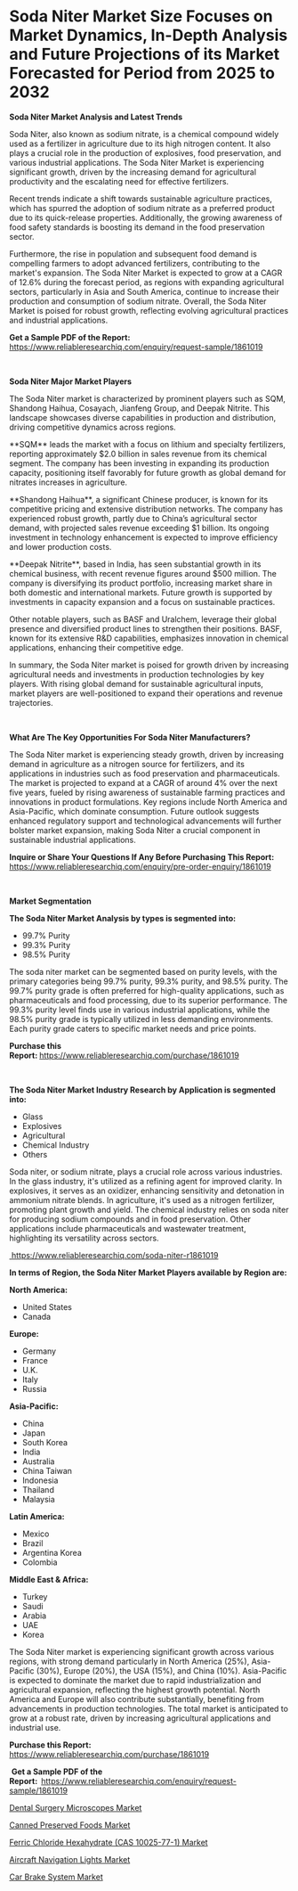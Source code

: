 <p><h1>Soda Niter Market Size Focuses on Market Dynamics, In-Depth Analysis and Future Projections of its Market Forecasted for Period from 2025 to 2032</h1></p><p><strong>Soda Niter Market Analysis and Latest Trends</strong></p>
<p><p>Soda Niter, also known as sodium nitrate, is a chemical compound widely used as a fertilizer in agriculture due to its high nitrogen content. It also plays a crucial role in the production of explosives, food preservation, and various industrial applications. The Soda Niter Market is experiencing significant growth, driven by the increasing demand for agricultural productivity and the escalating need for effective fertilizers. </p><p>Recent trends indicate a shift towards sustainable agriculture practices, which has spurred the adoption of sodium nitrate as a preferred product due to its quick-release properties. Additionally, the growing awareness of food safety standards is boosting its demand in the food preservation sector. </p><p>Furthermore, the rise in population and subsequent food demand is compelling farmers to adopt advanced fertilizers, contributing to the market's expansion. The Soda Niter Market is expected to grow at a CAGR of 12.6% during the forecast period, as regions with expanding agricultural sectors, particularly in Asia and South America, continue to increase their production and consumption of sodium nitrate. Overall, the Soda Niter Market is poised for robust growth, reflecting evolving agricultural practices and industrial applications.</p></p>
<p><strong>Get a Sample PDF of the Report:&nbsp;</strong> <a href="https://www.reliableresearchiq.com/enquiry/request-sample/1861019?utm_campaign=2173&utm_medium=2&utm_source=Github&utm_content=ia&utm_term=31012025&utm_id=soda-niter">https://www.reliableresearchiq.com/enquiry/request-sample/1861019</a></p>
<p>&nbsp;</p>
<p><strong>Soda Niter Major Market Players</strong></p>
<p><p>The Soda Niter market is characterized by prominent players such as SQM, Shandong Haihua, Cosayach, Jianfeng Group, and Deepak Nitrite. This landscape showcases diverse capabilities in production and distribution, driving competitive dynamics across regions.</p><p>**SQM** leads the market with a focus on lithium and specialty fertilizers, reporting approximately $2.0 billion in sales revenue from its chemical segment. The company has been investing in expanding its production capacity, positioning itself favorably for future growth as global demand for nitrates increases in agriculture.</p><p>**Shandong Haihua**, a significant Chinese producer, is known for its competitive pricing and extensive distribution networks. The company has experienced robust growth, partly due to China’s agricultural sector demand, with projected sales revenue exceeding $1 billion. Its ongoing investment in technology enhancement is expected to improve efficiency and lower production costs.</p><p>**Deepak Nitrite**, based in India, has seen substantial growth in its chemical business, with recent revenue figures around $500 million. The company is diversifying its product portfolio, increasing market share in both domestic and international markets. Future growth is supported by investments in capacity expansion and a focus on sustainable practices.</p><p>Other notable players, such as BASF and Uralchem, leverage their global presence and diversified product lines to strengthen their positions. BASF, known for its extensive R&D capabilities, emphasizes innovation in chemical applications, enhancing their competitive edge.</p><p>In summary, the Soda Niter market is poised for growth driven by increasing agricultural needs and investments in production technologies by key players. With rising global demand for sustainable agricultural inputs, market players are well-positioned to expand their operations and revenue trajectories.</p></p>
<p>&nbsp;</p>
<p><strong>What Are The Key Opportunities For Soda Niter Manufacturers?</strong></p>
<p><p>The Soda Niter market is experiencing steady growth, driven by increasing demand in agriculture as a nitrogen source for fertilizers, and its applications in industries such as food preservation and pharmaceuticals. The market is projected to expand at a CAGR of around 4% over the next five years, fueled by rising awareness of sustainable farming practices and innovations in product formulations. Key regions include North America and Asia-Pacific, which dominate consumption. Future outlook suggests enhanced regulatory support and technological advancements will further bolster market expansion, making Soda Niter a crucial component in sustainable industrial applications.</p></p>
<p><strong>Inquire or Share Your Questions If Any Before Purchasing This Report:</strong> <a href="https://www.reliableresearchiq.com/enquiry/pre-order-enquiry/1861019?utm_campaign=2173&utm_medium=2&utm_source=Github&utm_content=ia&utm_term=31012025&utm_id=soda-niter">https://www.reliableresearchiq.com/enquiry/pre-order-enquiry/1861019</a></p>
<p>&nbsp;</p>
<p><strong>Market Segmentation</strong></p>
<p><strong>The Soda Niter Market Analysis by types is segmented into:</strong></p>
<p><ul><li>99.7% Purity</li><li>99.3% Purity</li><li>98.5% Purity</li></ul></p>
<p><p>The soda niter market can be segmented based on purity levels, with the primary categories being 99.7% purity, 99.3% purity, and 98.5% purity. The 99.7% purity grade is often preferred for high-quality applications, such as pharmaceuticals and food processing, due to its superior performance. The 99.3% purity level finds use in various industrial applications, while the 98.5% purity grade is typically utilized in less demanding environments. Each purity grade caters to specific market needs and price points.</p></p>
<p><strong>Purchase this Report:&nbsp;</strong><a href="https://www.reliableresearchiq.com/purchase/1861019?utm_campaign=2173&utm_medium=2&utm_source=Github&utm_content=ia&utm_term=31012025&utm_id=soda-niter">https://www.reliableresearchiq.com/purchase/1861019</a></p>
<p>&nbsp;</p>
<p><strong>The Soda Niter Market Industry Research by Application is segmented into:</strong></p>
<p><ul><li>Glass</li><li>Explosives</li><li>Agricultural</li><li>Chemical Industry</li><li>Others</li></ul></p>
<p><p>Soda niter, or sodium nitrate, plays a crucial role across various industries. In the glass industry, it's utilized as a refining agent for improved clarity. In explosives, it serves as an oxidizer, enhancing sensitivity and detonation in ammonium nitrate blends. In agriculture, it's used as a nitrogen fertilizer, promoting plant growth and yield. The chemical industry relies on soda niter for producing sodium compounds and in food preservation. Other applications include pharmaceuticals and wastewater treatment, highlighting its versatility across sectors.</p></p>
<p><a href="https://www.reliableresearchiq.com/soda-niter-r1861019?utm_campaign=2173&utm_medium=2&utm_source=Github&utm_content=ia&utm_term=31012025&utm_id=soda-niter">&nbsp;https://www.reliableresearchiq.com/soda-niter-r1861019</a></p>
<p><strong>In terms of Region, the Soda Niter Market Players available by Region are:</strong></p>
<p>
    <p> <strong> North America: </strong>
        <ul>
            <li>United States</li>
            <li>Canada</li>
        </ul>
        </p> 
    <p> <strong> Europe: </strong>
        <ul>
            <li>Germany</li>
            <li>France</li>
            <li>U.K.</li>
            <li>Italy</li>
            <li>Russia</li>
        </ul>
        </p> 
    <p> <strong> Asia-Pacific: </strong>
        <ul>
            <li>China</li>
            <li>Japan</li>
            <li>South Korea</li>
            <li>India</li>
            <li>Australia</li>
            <li>China Taiwan</li>
            <li>Indonesia</li>
            <li>Thailand</li>
            <li>Malaysia</li>
        </ul>
        </p> 
    <p> <strong> Latin America: </strong>
        <ul>
            <li>Mexico</li>
            <li>Brazil</li>
            <li>Argentina Korea</li>
            <li>Colombia</li>
        </ul>
        </p> 
    <p> <strong> Middle East & Africa: </strong>
        <ul>
            <li>Turkey</li>
            <li>Saudi</li>
            <li>Arabia</li>
            <li>UAE</li>
            <li>Korea</li>
        </ul>
    </p>
    </p>
<p><p>The Soda Niter market is experiencing significant growth across various regions, with strong demand particularly in North America (25%), Asia-Pacific (30%), Europe (20%), the USA (15%), and China (10%). Asia-Pacific is expected to dominate the market due to rapid industrialization and agricultural expansion, reflecting the highest growth potential. North America and Europe will also contribute substantially, benefiting from advancements in production technologies. The total market is anticipated to grow at a robust rate, driven by increasing agricultural applications and industrial use.</p></p>
<p><strong>Purchase this Report: </strong><a href="https://www.reliableresearchiq.com/purchase/1861019?utm_campaign=2173&utm_medium=2&utm_source=Github&utm_content=ia&utm_term=31012025&utm_id=soda-niter">https://www.reliableresearchiq.com/purchase/1861019</a></p>
<p>&nbsp;<strong>Get a Sample PDF of the Report:&nbsp;&nbsp;</strong><a href="https://www.reliableresearchiq.com/enquiry/request-sample/1861019?utm_campaign=2173&utm_medium=2&utm_source=Github&utm_content=ia&utm_term=31012025&utm_id=soda-niter">https://www.reliableresearchiq.com/enquiry/request-sample/1861019</a></p>
<p><strong></strong></p>
<p><p><a href="https://www.linkedin.com/pulse/future-dental-surgery-microscopes-market-key-growth-oxbfe?utm_campaign=2173&utm_medium=2&utm_source=Github&utm_content=ia&utm_term=31012025&utm_id=soda-niter">Dental Surgery Microscopes Market</a></p><p><a href="https://www.linkedin.com/pulse/size-globalcanned-preserved-foods-market-compounded-7pt8f?utm_campaign=2173&utm_medium=2&utm_source=Github&utm_content=ia&utm_term=31012025&utm_id=soda-niter">Canned Preserved Foods Market</a></p><p><a href="https://www.linkedin.com/pulse/ferric-chloride-hexahydrate-cas-10025-77-1-market-evaluation-hvn5e?utm_campaign=2173&utm_medium=2&utm_source=Github&utm_content=ia&utm_term=31012025&utm_id=soda-niter">Ferric Chloride Hexahydrate (CAS 10025-77-1) Market</a></p><p><a href="https://www.linkedin.com/pulse/aircraft-navigation-lights-market-forecast-2025-2032-0qbfc?utm_campaign=2173&utm_medium=2&utm_source=Github&utm_content=ia&utm_term=31012025&utm_id=soda-niter">Aircraft Navigation Lights Market</a></p><p><a href="https://www.linkedin.com/pulse/analyzing-car-brake-system-market-129-cagr-growth-forecast-through-upvdc?utm_campaign=2173&utm_medium=2&utm_source=Github&utm_content=ia&utm_term=31012025&utm_id=soda-niter">Car Brake System Market</a></p></p>